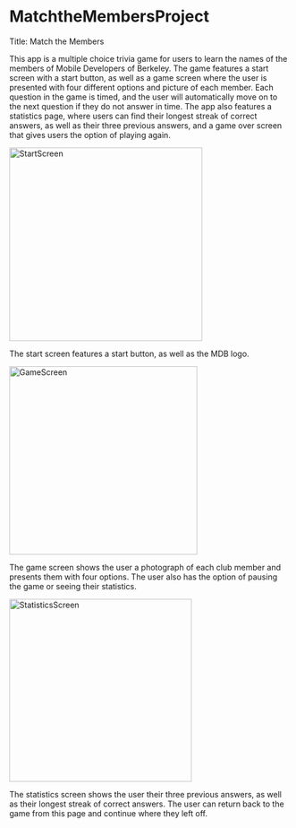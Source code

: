 # MatchtheMembersProject

Title: Match the Members

This app is a multiple choice trivia game for users to learn the names of the members of Mobile Developers of Berkeley. The game features a start screen with a start button, as well as a game screen where the user is presented with four different options and picture of each member. Each question in the game is timed, and the user will automatically move on to the next question if they do not answer in time. The app also features a statistics page, where users can find their longest streak of correct answers, as well as their three previous answers, and a game over screen that gives users the option of playing again. 

<img width="345" alt="StartScreen" src="https://user-images.githubusercontent.com/67244883/93581421-ff5c5900-f955-11ea-84b7-68de0da60e36.png">

The start screen features a start button, as well as the MDB logo. 

<img width="336" alt="GameScreen" src="https://user-images.githubusercontent.com/67244883/93581438-04210d00-f956-11ea-8bd8-58da893cfa49.png">

The game screen shows the user a photograph of each club member and presents them with four options. The user also has the option of pausing the game or seeing their statistics.

<img width="326" alt="StatisticsScreen" src="https://user-images.githubusercontent.com/67244883/93581431-01261c80-f956-11ea-96c1-d4fd0ab7ab48.png">

The statistics screen shows the user their three previous answers, as well as their longest streak of correct answers. The user can return back to the game from this page and continue where they left off. 
